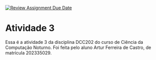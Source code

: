 [![Review Assignment Due Date](https://classroom.github.com/assets/deadline-readme-button-24ddc0f5d75046c5622901739e7c5dd533143b0c8e959d652212380cedb1ea36.svg)](https://classroom.github.com/a/yBmgqoZR)
# Atividade 3

Essa é a atividade 3 da disciplina DCC202 do curso de Ciência da Computação Noturno. Foi feita pelo aluno Artur Ferreira de Castro, de matrícula 202335029.